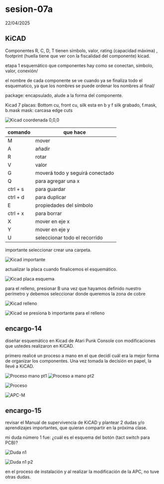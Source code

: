 # sesion-07a

22/04/2025

## KiCAD

Componentes R, C, D, T tienen símbolo, valor, rating (capacidad máxima) , footprint (huella tiene que ver con la fiscalidad del componente)
kicad.

etapa 1 esquemático que componentes hay como se conectan, símbolo, valor, conexión/

el nombre de cada componente se ve cuando ya se finaliza todo el esquematico, ya que los nombres se puede ordenar los nombres al final/

package: encapsulado, alude a la forma del componente.

Kicad 7 placas: Bottom cu, front cu, silk esta en b y f silk grabado, f.mask, b.mask mask: carcasa edge cuts

![Kicad coordenada 0,0,0](https://github.com/user-attachments/assets/2edce1df-b4f3-4871-88cc-884c1ed08373)

| comando | que hace |
| --- | --- |
| M | mover |
| A | añadir |
| R | rotar |
| V | valor |
| G | moverá todo y seguirá conectado |
| Q | para agregar una x |
| ctrl + s | para guardar |
| ctrl + d | para duplicar |
| E | propiedades del símbolo |
| ctrl + x | para borrar |
| X | mover en eje x |
| Y | mover en eje y |
| U | seleccionar todo el recorrido |

importante seleccionar crear una carpeta.

![Kicad importante](https://github.com/user-attachments/assets/3befd8d3-7f11-4de4-8c88-18b545d86c65)

actualizar la placa cuando finalicemos el esquemático.

![Kicad placa esquema](https://github.com/user-attachments/assets/e0ef89a4-50ab-4801-8547-0951a337115e)

para el relleno, presionar B una vez que hayamos definido nuestro perímetro y debemos seleccionar donde queremos la zona de cobre

![Kicad relleno](https://github.com/user-attachments/assets/41e3dce9-05d9-46e6-85c5-ea60265402d1)

![Kicad se presiona b importante para el relleno](https://github.com/user-attachments/assets/87056417-069c-410e-8e9d-ec7a0e64cc8c)

## encargo-14

diseñar esquemático en Kicad de Atari Punk Console con modificaciones que ustedes realizaron en KiCAD.

primero realicé un proceso a mano en el que decidí cuál era la mejor forma de organizar los componentes. Una vez tomada la decisión en papel, la llevé a KiCAD.

![Proceso mano pt1](https://github.com/user-attachments/assets/8afbe8ad-5efa-42d8-ad26-126c8c4ae181)
![Proceso a mano pt2](https://github.com/user-attachments/assets/d190ce77-581d-4426-aaae-4fe240ba0844)

![Proceso](https://github.com/user-attachments/assets/8e9cfbab-c21b-447d-a54a-2ab5cf327991)

![APC-M](https://github.com/user-attachments/assets/2afd5da8-cfff-4f61-8931-756255113933)

## encargo-15

revisar el Manual de supervivencia de KiCAD y plantear 2 dudas y/o aprendizajes importantes, que quieran compartir en la próxima clase.

mi duda número 1 fue: ¿cuál es el esquema del botón (tact switch para PCB)?

![Duda n1](https://github.com/user-attachments/assets/7690e0af-00d8-4d5c-9650-d37b8f52234e)

![Duda n1 p2](https://github.com/user-attachments/assets/e376741e-e37b-478c-929e-2a46dbc48fdd)

en el proceso de instalación y al realizar la modificación de la APC, no tuve otras dudas.
